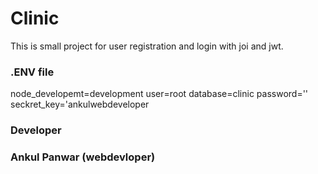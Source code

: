 # Clinic
This is small project for user registration and login with joi and jwt.

### .ENV file 
node_developemt=development
user=root
database=clinic
password=''
seckret_key='ankulwebdeveloper


### Developer
### Ankul Panwar (webdevloper)
